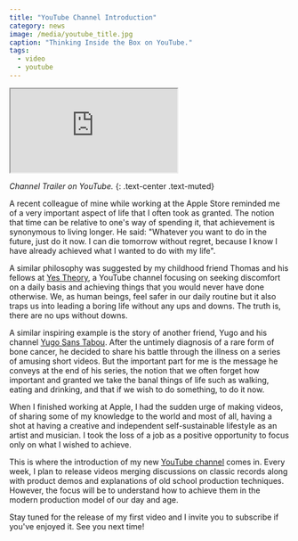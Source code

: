 ```yaml
---
title: "YouTube Channel Introduction"
category: news
image: /media/youtube_title.jpg
caption: "Thinking Inside the Box on YouTube."
tags:
  - video
  - youtube
---
```


<div class="embed-responsive embed-responsive-16by9">
	<iframe class="embed-responsive-item" src="https://www.youtube.com/embed/xN1xyDhzmdI"></iframe>
</div>

_Channel Trailer on YouTube._
{: .text-center .text-muted}

A recent colleague of mine while working at the Apple Store reminded me of a very important aspect of life that I often took as granted. The notion that time can be relative to one's way of spending it, that achievement is synonymous to living longer. He said: "Whatever you want to do in the future, just do it now. I can die tomorrow without regret, because I know I have already achieved what I wanted to do with my life".

A similar philosophy was suggested by my childhood friend Thomas and his fellows at [Yes Theory](https://www.youtube.com/channel/UCvK4bOhULCpmLabd2pDMtnA), a YouTube channel focusing on seeking discomfort on a daily basis and achieving things that you would never have done otherwise. We, as human beings, feel safer in our daily routine but it also traps us into leading a boring life without any ups and downs. The truth is, there are no ups without downs.

A similar inspiring example is the story of another friend, Yugo and his channel [Yugo Sans Tabou](https://www.youtube.com/channel/UC2ktYKHGEhoKyW3zaGQL5qQ). After the untimely diagnosis of a rare form of bone cancer, he decided to share his battle through the illness on a series of amusing short videos. But the important part for me is the message he conveys at the end of his series, the notion that we often forget how important and granted we take the banal things of life such as walking, eating and drinking, and that if we wish to do something, to do it now.

When I finished working at Apple, I had the sudden urge of making videos, of sharing some of my knowledge to the world and most of all, having a shot at having a creative and independent self-sustainable lifestyle as an artist and musician. I took the loss of a job as a positive opportunity to focus only on what I wished to achieve.

This is where the introduction of my new [YouTube channel](https://www.youtube.com/channel/UCqHsNUwMAtEnEetKhC4I0yw) comes in. Every week, I plan to release videos merging discussions on classic records along with product demos and explanations of old school production techniques. However, the focus will be to understand how to achieve them in the modern production model of our day and age.

Stay tuned for the release of my first video and I invite you to subscribe if you've enjoyed it. See you next time!
